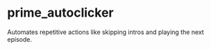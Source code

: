 # prime_autoclicker
Automates repetitive actions like skipping intros and playing the next episode.
